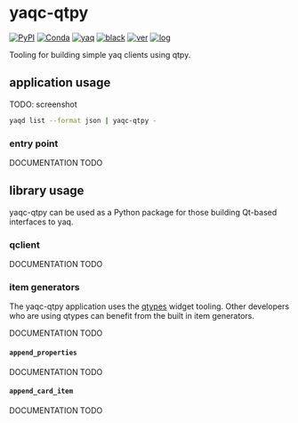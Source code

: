 # yaqc-qtpy

[![PyPI](https://img.shields.io/pypi/v/yaqc-qtpy)](https://pypi.org/project/yaqc-qtpy)
[![Conda](https://img.shields.io/conda/vn/conda-forge/yaqc-qtpy)](https://anaconda.org/conda-forge/yaqc-qtpy)
[![yaq](https://img.shields.io/badge/framework-yaq-orange)](https://yaq.fyi/)
[![black](https://img.shields.io/badge/code--style-black-black)](https://black.readthedocs.io/)
[![ver](https://img.shields.io/badge/calver-YYYY.M.MICRO-blue)](https://calver.org/)
[![log](https://img.shields.io/badge/change-log-informational)](https://gitlab.com/yaq/yaqc-qtpy/-/blob/main/CHANGELOG.md)

Tooling for building simple yaq clients using qtpy.

## application usage

TODO: screenshot

```bash
yaqd list --format json | yaqc-qtpy -
```

### entry point

DOCUMENTATION TODO

## library usage

yaqc-qtpy can be used as a Python package for those building Qt-based interfaces to yaq.

### qclient

DOCUMENTATION TODO

### item generators

The yaqc-qtpy application uses the [qtypes](https://gitlab.com/yaq/qtypes) widget tooling.
Other developers who are using qtypes can benefit from the built in item generators.

DOCUMENTATION TODO

#### `append_properties`

DOCUMENTATION TODO

#### `append_card_item`

DOCUMENTATION TODO